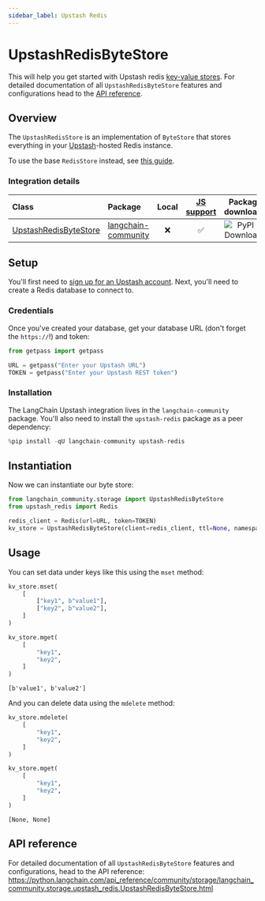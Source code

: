 ```yaml
---
sidebar_label: Upstash Redis
---
```


# UpstashRedisByteStore

This will help you get started with Upstash redis [key-value stores](/oss/concepts/key_value_stores). For detailed documentation of all `UpstashRedisByteStore` features and configurations head to the [API reference](https://python.langchain.com/api_reference/community/storage/langchain_community.storage.upstash_redis.UpstashRedisByteStore.html).

## Overview

The `UpstashRedisStore` is an implementation of `ByteStore` that stores everything in your [Upstash](https://upstash.com/)-hosted Redis instance.

To use the base `RedisStore` instead, see [this guide](/oss/integrations/stores/redis/).

### Integration details

| Class | Package | Local | [JS support](https://js.langchain.com/docs/integrations/stores/upstash_redis_storage) | Package downloads | Package latest |
| :--- | :--- | :---: | :---: |  :---: | :---: |
| [UpstashRedisByteStore](https://python.langchain.com/api_reference/community/storage/langchain_community.storage.upstash_redis.UpstashRedisByteStore.html) | [langchain-community](https://python.langchain.com/api_reference/community/index.html) | ❌ | ✅ | ![PyPI - Downloads](https://img.shields.io/pypi/dm/langchain_community?style=flat-square&label=%20) | ![PyPI - Version](https://img.shields.io/pypi/v/langchain_community?style=flat-square&label=%20) |

## Setup

You'll first need to [sign up for an Upstash account](https://upstash.com/docs/redis/overall/getstarted). Next, you'll need to create a Redis database to connect to.

### Credentials

Once you've created your database, get your database URL (don't forget the `https://`!) and token:


```python
from getpass import getpass

URL = getpass("Enter your Upstash URL")
TOKEN = getpass("Enter your Upstash REST token")
```

### Installation

The LangChain Upstash integration lives in the `langchain-community` package. You'll also need to install the `upstash-redis` package as a peer dependency:


```python
%pip install -qU langchain-community upstash-redis
```

## Instantiation

Now we can instantiate our byte store:


```python
from langchain_community.storage import UpstashRedisByteStore
from upstash_redis import Redis

redis_client = Redis(url=URL, token=TOKEN)
kv_store = UpstashRedisByteStore(client=redis_client, ttl=None, namespace="test-ns")
```

## Usage

You can set data under keys like this using the `mset` method:


```python
kv_store.mset(
    [
        ["key1", b"value1"],
        ["key2", b"value2"],
    ]
)

kv_store.mget(
    [
        "key1",
        "key2",
    ]
)
```



```output
[b'value1', b'value2']
```


And you can delete data using the `mdelete` method:


```python
kv_store.mdelete(
    [
        "key1",
        "key2",
    ]
)

kv_store.mget(
    [
        "key1",
        "key2",
    ]
)
```



```output
[None, None]
```


## API reference

For detailed documentation of all `UpstashRedisByteStore` features and configurations, head to the API reference: https://python.langchain.com/api_reference/community/storage/langchain_community.storage.upstash_redis.UpstashRedisByteStore.html
